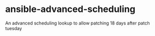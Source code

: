 # ansible-advanced-scheduling
An advanced scheduling lookup to allow patching 18 days after patch tuesday
